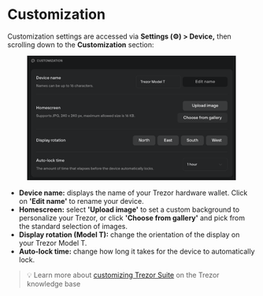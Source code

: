 # Customization

Customization settings are accessed via **Settings (⚙️) > Device,** then scrolling down to the **Customization** section:

<figure><img src="../../../.gitbook/assets/Customization_TT.png" alt=""><figcaption></figcaption></figure>

* **Device name:** displays the name of your Trezor hardware wallet. Click on **'Edit name'** to rename your device.
* **Homescreen:** select **'Upload image'** to set a custom background to personalize your Trezor, or click **'Choose from gallery'** and pick from the standard selection of images.
* **Display rotation (Model T):** change the orientation of the display on your Trezor Model T.
* **Auto-lock time:** change how long it takes for the device to automatically lock.

> 💡 Learn more about [customizing Trezor Suite](https://trezor.io/learn/a/trezor-suite-app-settings#Customization) on the Trezor knowledge base
